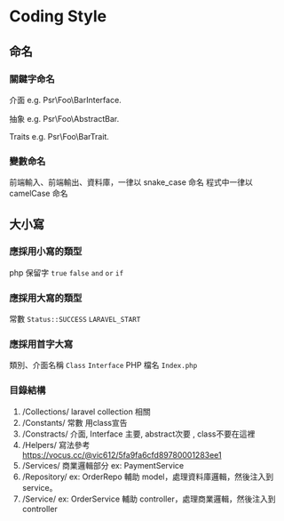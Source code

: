 # Coding Style

## 命名

### 關鍵字命名

介面 e.g. Psr\Foo\BarInterface.

抽象 e.g. Psr\Foo\AbstractBar.

Traits e.g. Psr\Foo\BarTrait.

### 變數命名

前端輸入、前端輸出、資料庫，一律以 snake_case 命名
程式中一律以 camelCase 命名

## 大小寫

### 應採用小寫的類型

php 保留字
`true` `false` `and` `or` `if`

### 應採用大寫的類型

常數
`Status::SUCCESS` `LARAVEL_START`

### 應採用首字大寫

類別、介面名稱
`Class` `Interface`
PHP 檔名
`Index.php`

### 目錄結構

1. /Collections/ laravel collection 相關
1. /Constants/ 常數 用class宣告
1. /Constracts/ 介面, Interface 主要, abstract次要 , class不要在這裡
1. /Helpers/ 寫法參考 https://vocus.cc/@vic612/5fa9fa6cfd89780001283ee1
1. /Services/ 商業邏輯部分 ex: PaymentService
1. /Repository/ ex: OrderRepo 輔助 model，處理資料庫邏輯，然後注入到 service。
1. /Service/ ex: OrderService 輔助 controller，處理商業邏輯，然後注入到 controller


